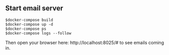 ## Start email server
```
$docker-compose build
$docker-compose up -d
$docker-compose ps
$docker-compose logs --follow
```

Then open your browser here: http://localhost:8025/# to see emails coming in.
